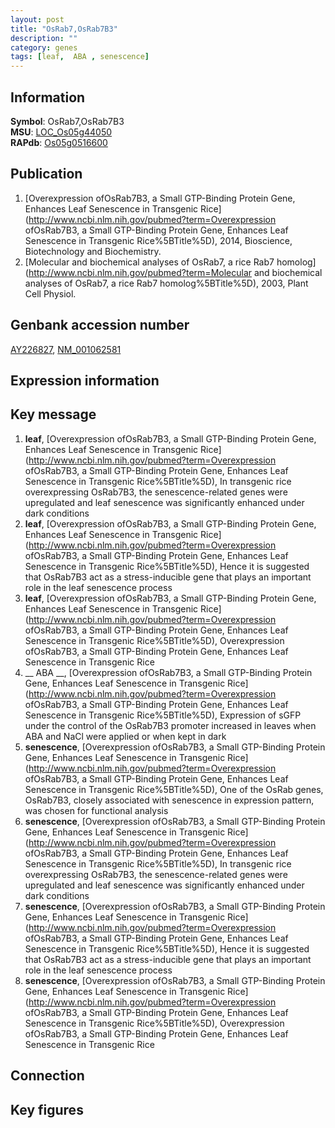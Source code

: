 ```yaml
---
layout: post
title: "OsRab7,OsRab7B3"
description: ""
category: genes
tags: [leaf,  ABA , senescence]
---
```


## Information
__Symbol__: OsRab7,OsRab7B3  
__MSU__: [LOC_Os05g44050](http://rice.plantbiology.msu.edu/cgi-bin/ORF_infopage.cgi?orf=LOC_Os05g44050)  
__RAPdb__: [Os05g0516600](http://rapdb.dna.affrc.go.jp/viewer/gbrowse_details/irgsp1?name=Os05g0516600)  

## Publication
1. [Overexpression ofOsRab7B3, a Small GTP-Binding Protein Gene, Enhances Leaf Senescence in Transgenic Rice](http://www.ncbi.nlm.nih.gov/pubmed?term=Overexpression ofOsRab7B3, a Small GTP-Binding Protein Gene, Enhances Leaf Senescence in Transgenic Rice%5BTitle%5D), 2014, Bioscience, Biotechnology and Biochemistry.
2. [Molecular and biochemical analyses of OsRab7, a rice Rab7 homolog](http://www.ncbi.nlm.nih.gov/pubmed?term=Molecular and biochemical analyses of OsRab7, a rice Rab7 homolog%5BTitle%5D), 2003, Plant Cell Physiol.

## Genbank accession number
[AY226827](http://www.ncbi.nlm.nih.gov/nuccore/AY226827), [NM_001062581](http://www.ncbi.nlm.nih.gov/nuccore/NM_001062581)  

## Expression information

## Key message
1. __leaf__, [Overexpression ofOsRab7B3, a Small GTP-Binding Protein Gene, Enhances Leaf Senescence in Transgenic Rice](http://www.ncbi.nlm.nih.gov/pubmed?term=Overexpression ofOsRab7B3, a Small GTP-Binding Protein Gene, Enhances Leaf Senescence in Transgenic Rice%5BTitle%5D),  In transgenic rice overexpressing OsRab7B3, the senescence-related genes were upregulated and leaf senescence was significantly enhanced under dark conditions
2. __leaf__, [Overexpression ofOsRab7B3, a Small GTP-Binding Protein Gene, Enhances Leaf Senescence in Transgenic Rice](http://www.ncbi.nlm.nih.gov/pubmed?term=Overexpression ofOsRab7B3, a Small GTP-Binding Protein Gene, Enhances Leaf Senescence in Transgenic Rice%5BTitle%5D),  Hence it is suggested that OsRab7B3 act as a stress-inducible gene that plays an important role in the leaf senescence process
3. __leaf__, [Overexpression ofOsRab7B3, a Small GTP-Binding Protein Gene, Enhances Leaf Senescence in Transgenic Rice](http://www.ncbi.nlm.nih.gov/pubmed?term=Overexpression ofOsRab7B3, a Small GTP-Binding Protein Gene, Enhances Leaf Senescence in Transgenic Rice%5BTitle%5D), Overexpression ofOsRab7B3, a Small GTP-Binding Protein Gene, Enhances Leaf Senescence in Transgenic Rice
4. __ ABA __, [Overexpression ofOsRab7B3, a Small GTP-Binding Protein Gene, Enhances Leaf Senescence in Transgenic Rice](http://www.ncbi.nlm.nih.gov/pubmed?term=Overexpression ofOsRab7B3, a Small GTP-Binding Protein Gene, Enhances Leaf Senescence in Transgenic Rice%5BTitle%5D),  Expression of sGFP under the control of the OsRab7B3 promoter increased in leaves when ABA and NaCl were applied or when kept in dark
5. __senescence__, [Overexpression ofOsRab7B3, a Small GTP-Binding Protein Gene, Enhances Leaf Senescence in Transgenic Rice](http://www.ncbi.nlm.nih.gov/pubmed?term=Overexpression ofOsRab7B3, a Small GTP-Binding Protein Gene, Enhances Leaf Senescence in Transgenic Rice%5BTitle%5D),  One of the OsRab genes, OsRab7B3, closely associated with senescence in expression pattern, was chosen for functional analysis
6. __senescence__, [Overexpression ofOsRab7B3, a Small GTP-Binding Protein Gene, Enhances Leaf Senescence in Transgenic Rice](http://www.ncbi.nlm.nih.gov/pubmed?term=Overexpression ofOsRab7B3, a Small GTP-Binding Protein Gene, Enhances Leaf Senescence in Transgenic Rice%5BTitle%5D),  In transgenic rice overexpressing OsRab7B3, the senescence-related genes were upregulated and leaf senescence was significantly enhanced under dark conditions
7. __senescence__, [Overexpression ofOsRab7B3, a Small GTP-Binding Protein Gene, Enhances Leaf Senescence in Transgenic Rice](http://www.ncbi.nlm.nih.gov/pubmed?term=Overexpression ofOsRab7B3, a Small GTP-Binding Protein Gene, Enhances Leaf Senescence in Transgenic Rice%5BTitle%5D),  Hence it is suggested that OsRab7B3 act as a stress-inducible gene that plays an important role in the leaf senescence process
8. __senescence__, [Overexpression ofOsRab7B3, a Small GTP-Binding Protein Gene, Enhances Leaf Senescence in Transgenic Rice](http://www.ncbi.nlm.nih.gov/pubmed?term=Overexpression ofOsRab7B3, a Small GTP-Binding Protein Gene, Enhances Leaf Senescence in Transgenic Rice%5BTitle%5D), Overexpression ofOsRab7B3, a Small GTP-Binding Protein Gene, Enhances Leaf Senescence in Transgenic Rice

## Connection

## Key figures


